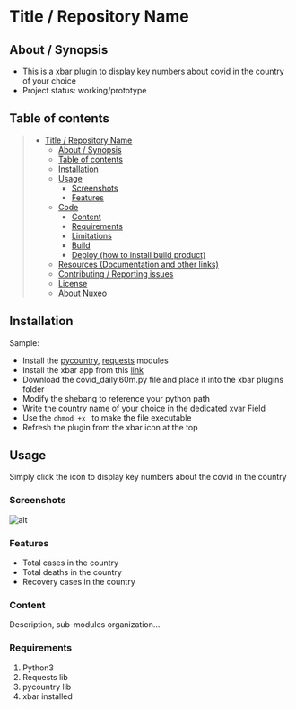 # Title / Repository Name

## About / Synopsis

* This is a xbar plugin to display key numbers about covid in the country of your choice
* Project status: working/prototype

## Table of contents

> * [Title / Repository Name](#title--repository-name)
>   * [About / Synopsis](#about--synopsis)
>   * [Table of contents](#table-of-contents)
>   * [Installation](#installation)
>   * [Usage](#usage)
>     * [Screenshots](#screenshots)
>     * [Features](#features)
>   * [Code](#code)
>     * [Content](#content)
>     * [Requirements](#requirements)
>     * [Limitations](#limitations)
>     * [Build](#build)
>     * [Deploy (how to install build product)](#deploy-how-to-install-build-product)
>   * [Resources (Documentation and other links)](#resources-documentation-and-other-links)
>   * [Contributing / Reporting issues](#contributing--reporting-issues)
>   * [License](#license)
>   * [About Nuxeo](#about-nuxeo)

## Installation

Sample:

* Install the [pycountry](https://pypi.org/project/pycountry/), [requests](https://pypi.org/project/requests/) modules
* Install the xbar app from this [link](https://github.com/matryer/xbar)
* Download the covid_daily.60m.py file and place it into the xbar plugins folder
* Modify the shebang to reference your python path
* Write the country name of your choice in the dedicated xvar Field 
* Use the ``chmod +x `` to make the file executable
* Refresh the plugin from the xbar icon at the top

## Usage
Simply click the icon to display key numbers about the covid in the country
### Screenshots
![alt](https://i.ibb.co/dQ6NSmJ/Capture-d-e-cran-2021-05-27-a-14-50-07.png)
### Features
* Total cases in the country
* Total deaths in the country
* Recovery cases in the country

### Content

Description, sub-modules organization...

### Requirements

1. Python3
2. Requests lib
3. pycountry lib
4. xbar installed